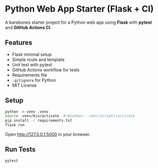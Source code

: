 # Python Web App Starter (Flask + CI)

A barebones starter project for a Python web app using **Flask** with **pytest** and **GitHub Actions CI**.

## Features
- Flask minimal setup
- Simple route and template
- Unit test with pytest
- GitHub Actions workflow for tests
- Requirements file
- `.gitignore` for Python
- MIT License

## Setup

```bash
python -m venv .venv
source .venv/bin/activate  # Windows: .venv\Scripts\activate
pip install -r requirements.txt
flask run
```

Open http://127.0.0.1:5000 in your browser.

## Run Tests

```bash
pytest
```
